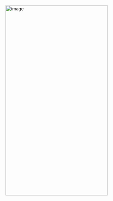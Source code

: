 <img width="322" height="597" alt="image" src="https://github.com/user-attachments/assets/f80a734e-17c0-4782-9d84-6ab8b9ce3886" />
